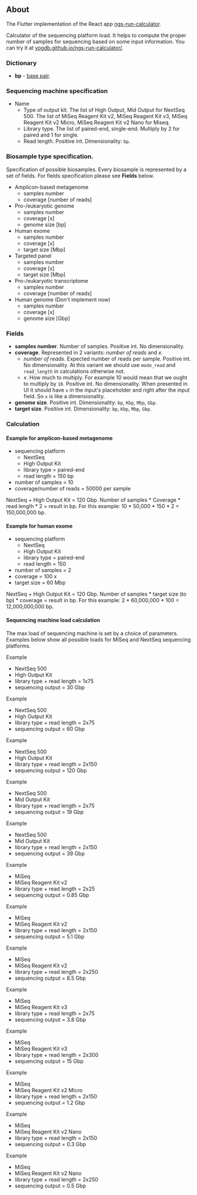 ## About
The Flutter implementation of the React app [ngs-run-calculator](https://github.com/vogdb/ngs-run-calculator). 

Calculator of the sequencing platform load. It helps to compute the proper number of samples for sequencing based on some input information.
You can try it at [vogdb.github.io/ngs-run-calculator/](https://vogdb.github.io/ngs-run-calculator/).

### Dictionary
- **bp** - [base pair](https://en.wikipedia.org/wiki/Base_pair).

### Sequencing machine specification

- Name
    - Type of output kit. The list of High Output, Mid Output for NextSeq 500. The list of MiSeq Reagent Kit v2, MiSeq Reagent Kit v3, MiSeq Reagent Kit v2 Micro, MiSeq Reagent Kit v2 Nano for Miseq.
    - Library type. The list of paired-end, single-end. Multiply by 2 for paired and 1 for single.
    - Read length. Positive int. Dimensionality: `bp`.  

### Biosample type specification.
 Specification of possible biosamples. Every biosample is represented by a set of fields. For fields specification please see **Fields** below.
 
 - Amplicon-based metagenome
    - samples number
    - coverage [number of reads]
 - Pro-/eukaryotic genome
    - samples number
    - coverage [x]
    - genome size [bp]
 - Human exome
    - samples number
    - coverage [x]
    - target size [Mbp]  
 - Targeted panel
    - samples number
    - coverage [x]
    - target size [Mbp]  
 - Pro-/eukaryotic transcriptome
    - samples number
    - coverage [number of reads]    
 - Human genome (Don't implement now)
    - samples number
    - coverage [x]
    - genome size [Gbp]  
    
### Fields
 - **samples number**. Number of samples. Positive int. No dimensionality.    
 - **coverage**. Represented in 2 variants: *number of reads* and *x*.
    - *number of reads*. Expected number of reads per sample. Positive int. No dimensionality. At this variant we should use `mode_read` and `read_length` in calculations otherwise not.   
    - *x*. How much to multiply. For example 10 would mean that we ought to multiply by `10`. Positive int. No dimensionality. When presented in UI it should have `x` in the input's placeholder and right after the input field. So `x` is like a dimensionality.
 - **genome size**. Positive int. Dimensionality: `bp`, `Kbp`, `Mbp`, `Gbp`.   
 - **target size**. Positive int. Dimensionality: `bp`, `Kbp`, `Mbp`, `Gbp`.   

 
### Calculation

#### Example for amplicon-based metagenome
- sequencing platform
    - NextSeq
    - High Output Kit
    - library type = paired-end
    - read length = 150 bp
- number of samples = 10 
- coverage/number of reads = 50000 per sample

NextSeq + High Output Kit = 120 Gbp. 
Number of samples * Coverage * read length * 2 = result in bp.
For this example: 10 * 50,000 * 150 * 2 = 150,000,000 bp.

#### Example for human exome
- sequencing platform
    - NextSeq
    - High Output Kit
    - library type = paired-end
    - read length = 150
- number of samples = 2 
- coverage = 100 x
- target size = 60 Mbp

NextSeq + High Output Kit = 120 Gbp. 
Number of samples * target size (to bp) * coverage = result in bp.
For this example: 2 * 60,000,000 * 100 = 12,000,000,000 bp.

#### Sequencing machine load calculation
The max load of sequencing machine is set by a choice of parameters. Examples below show all possible loads for MiSeq and NextSeq sequencing platforms.

Example
 - NextSeq 500
 - High Output Kit
 - library type + read length = 1x75
 - sequencing output = 30 Gbp 

Example
 - NextSeq 500
 - High Output Kit
 - library type + read length = 2x75
 - sequencing output = 60 Gbp 

Example
 - NextSeq 500
 - High Output Kit
 - library type + read length = 2x150
 - sequencing output = 120 Gbp 

Example
 - NextSeq 500
 - Mid Output Kit
 - library type + read length = 2x75
 - sequencing output = 19 Gbp 

Example
 - NextSeq 500
 - Mid Output Kit
 - library type + read length = 2x150
 - sequencing output = 39 Gbp 

Example
 - MiSeq
 - MiSeq Reagent Kit v2
 - library type + read length = 2x25
 - sequencing output = 0.85 Gbp

Example
 - MiSeq
 - MiSeq Reagent Kit v2
 - library type + read length = 2x150
 - sequencing output = 5.1 Gbp
 
Example
 - MiSeq
 - MiSeq Reagent Kit v2
 - library type + read length = 2x250
 - sequencing output = 8.5 Gbp

Example
 - MiSeq
 - MiSeq Reagent Kit v3
 - library type + read length = 2x75
 - sequencing output = 3.8 Gbp

Example
 - MiSeq
 - MiSeq Reagent Kit v3
 - library type + read length = 2x300
 - sequencing output = 15 Gbp 

Example
 - MiSeq
 - MiSeq Reagent Kit v2 Micro
 - library type + read length = 2x150
 - sequencing output = 1.2 Gbp 

Example
 - MiSeq
 - MiSeq Reagent Kit v2 Nano
 - library type + read length = 2x150
 - sequencing output = 0.3 Gbp

Example
 - MiSeq
 - MiSeq Reagent Kit v2 Nano
 - library type + read length = 2x250
 - sequencing output = 0.5 Gbp
